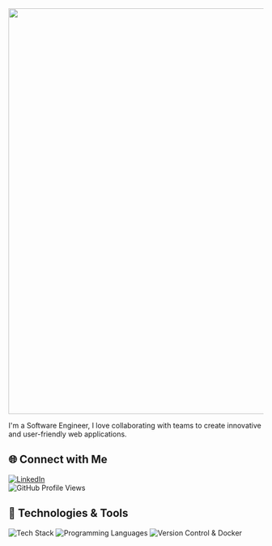 
<body>

  <div style="text-align: center;">
    <img width="800" src="https://readme-typing-svg.herokuapp.com?font=JetBrains+Mono&weight=600&size=30&duration=3000&color=2AF7B4&width=800&lines=Hi+there%2C+I'm+Sumit+Singh+Bora%21+%F0%9F%91%8B;Let's+Connect!" />
  </div>

  <p>I'm a Software Engineer, I love collaborating with teams to create innovative and user-friendly web applications.</p>

  <h2>🌐 Connect with Me</h2>

  <a href="https://www.linkedin.com/in/sumit-bora-7a9158274/">
    <img src="https://skillicons.dev/icons?i=linkedin" alt="LinkedIn" />
  </a>
  <br />
  <img src="https://komarev.com/ghpvc/?username=SumitSingh69" alt="GitHub Profile Views" />

  <h2>🚀 Technologies & Tools</h2>

  <img src="https://skillicons.dev/icons?i=html,css,js,mongodb,express,nodejs,react,express,next,tailwind,vue,firebase,rails" alt="Tech Stack" />
  <img src="https://skillicons.dev/icons?i=c,cpp,javascript,typescript,python,java,solidity,ruby&theme=dark" alt="Programming Languages" />
  <img src="https://skillicons.dev/icons?i=bash,git,github,docker" alt="Version Control & Docker" />


</body>

</html>
